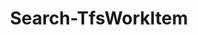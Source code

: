 ﻿---
title: Search-TfsWorkItem
breadcrumbs: [ "WorkItem" ]
parent: "WorkItem"
description: "Gets the contents of one or more work items."
remarks: 
parameterSets: 
  "_All_": [ Collection, Project, Query, Results ] 
  "__AllParameterSets":  
    Query: 
      type: "string"  
      position: "0"  
      required: true  
    Collection: 
      type: "object"  
    Project: 
      type: "object"  
    Results: 
      type: "int" 
parameters: 
  - name: "Query" 
    description: "Specifies the text to search for. Supports the Quick Filter syntax described in https://docs.microsoft.com/en-us/azure/devops/project/search/advanced-work-item-search-syntax" 
    required: true 
    globbing: false 
    pipelineInput: "true (ByValue)" 
    position: 0 
    type: "string" 
  - name: "Results" 
    description: "Specifies the maximum quantity of results. Supports between 1 and 1000 results. When omitted, defaults to 100. Currently this cmdlet does not support result pagination." 
    globbing: false 
    type: "int" 
    defaultValue: "100" 
  - name: "Project" 
    description: "Specifies the name of the Team Project, its ID (a GUID), or a Microsoft.TeamFoundation.Core.WebApi.TeamProject object to connect to. When omitted, it defaults to the connection set by Connect-TfsTeamProject (if any). For more details, see the Get-TfsTeamProject cmdlet." 
    globbing: false 
    type: "object" 
  - name: "Collection" 
    description: "Specifies the URL to the Team Project Collection or Azure DevOps Organization to connect to, a TfsTeamProjectCollection object (Windows PowerShell only), or a VssConnection object. You can also connect to an Azure DevOps Services organizations by simply providing its name instead of the full URL. For more details, see the Get-TfsTeamProjectCollection cmdlet. When omitted, it defaults to the connection set by Connect-TfsTeamProjectCollection (if any)." 
    globbing: false 
    type: "object"
inputs: 
  - type: "System.String" 
    description: "Specifies the text to search for. Supports the Quick Filter syntax described in https://docs.microsoft.com/en-us/azure/devops/project/search/advanced-work-item-search-syntax"
outputs: 
  - type: "Microsoft.TeamFoundation.WorkItemTracking.WebApi.Models.WorkItem" 
    description: 
notes: 
relatedLinks: 
  - text: "Online Version:" 
    uri: "https://tfscmdlets.dev/Cmdlets/WorkItem/Search-TfsWorkItem" 
  - text: "https://docs.microsoft.com/en-us/azure/devops/project/search/advanced-work-item-search-syntax" 
    uri: 
aliases: 
examples: 
---
